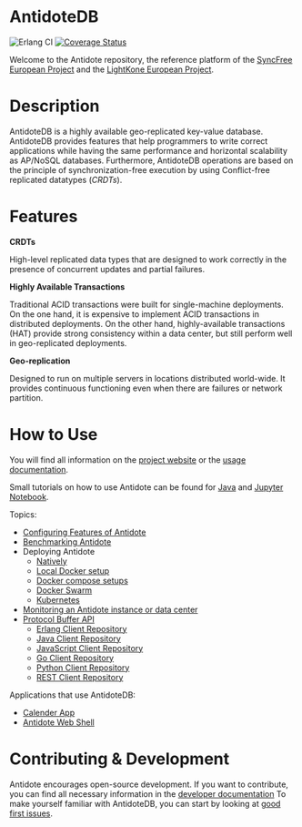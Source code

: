 AntidoteDB
============

![Erlang CI](https://github.com/AntidoteDB/antidote/workflows/Erlang%20CI/badge.svg)
[![Coverage Status](https://coveralls.io/repos/github/AntidoteDB/antidote/badge.svg?branch=master)](https://coveralls.io/github/AntidoteDB/antidote?branch=master)

Welcome to the Antidote repository, the reference platform of the [SyncFree European Project](https://syncfree.lip6.fr/) and the [LightKone European Project](https://www.lightkone.eu/).

Description
===========

AntidoteDB is a highly available geo-replicated key-value database.
AntidoteDB provides features that help programmers to write correct applications while having the same performance and horizontal scalability as AP/NoSQL databases.
Furthermore, AntidoteDB operations are based on the principle of synchronization-free execution by using Conflict-free replicated datatypes (*CRDTs*).


Features
=========

**CRDTs**

High-level replicated data types that are designed to work correctly in the presence of concurrent updates and partial failures.

**Highly Available Transactions**

Traditional ACID transactions were built for single-machine deployments. 
On the one hand, it is expensive to implement ACID transactions in distributed deployments. 
On the other hand, highly-available transactions (HAT) provide strong consistency within a data center, 
but still perform well in geo-replicated deployments.

**Geo-replication**

Designed to run on multiple servers in locations distributed world-wide. 
It provides continuous functioning even when there are failures or network partition.


How to Use
==========

You will find all information on the [project website](http://antidotedb.eu) or the [usage documentation](https://antidotedb.gitbook.io/documentation/).

Small tutorials on how to use Antidote can be found for [Java](https://github.com/AntidoteDB/antidote-java-tutorial) 
and [Jupyter Notebook](https://github.com/AntidoteDB/antidote-jupyter-notebook).

Topics:

* [Configuring Features of Antidote](https://antidotedb.gitbook.io/documentation/architecture/configuration)
* [Benchmarking Antidote](https://github.com/AntidoteDB/Benchmarks)
* Deploying Antidote
  * [Natively](https://antidotedb.gitbook.io/documentation/deployment/native)
  * [Local Docker setup](https://antidotedb.gitbook.io/documentation/deployment/docker)
  * [Docker compose setups](https://antidotedb.gitbook.io/documentation/deployment/docker-compose-setup)
  * [Docker Swarm](https://antidotedb.gitbook.io/documentation/deployment/dockerswarm)
  * [Kubernetes](https://antidotedb.gitbook.io/documentation/deployment/kubernetes)
* [Monitoring an Antidote instance or data center](https://github.com/AntidoteDB/antidote_stats)
* [Protocol Buffer API](https://antidotedb.gitbook.io/documentation/api/protocol-buffer-api)
  * [Erlang Client Repository](https://github.com/AntidoteDB/antidote-erlang-client)
  * [Java Client Repository](https://github.com/AntidoteDB/antidote-java-client)
  * [JavaScript Client Repository](https://github.com/AntidoteDB/antidote_ts_client)
  * [Go Client Repository](https://github.com/AntidoteDB/antidote-go-client)
  * [Python Client Repository](https://github.com/AntidoteDB/antidote-python-client)
  * [REST Client Repository](https://github.com/LightKone/antidote-rest-server)

Applications that use AntidoteDB:

* [Calender App](https://github.com/AntidoteDB/calender-app)
* [Antidote Web Shell](https://github.com/AntidoteDB/antidote-web-shell)


Contributing & Development
==============

Antidote encourages open-source development.
If you want to contribute, you can find all necessary information in the [developer documentation](https://antidotedb.gitbook.io/documentation/development/setup)
To make yourself familiar with AntidoteDB, you can start by looking at [good first issues](https://github.com/AntidoteDB/antidote/issues?q=is%3Aissue+is%3Aopen+label%3A%22good+first+issue%22).
